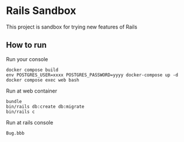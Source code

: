 # Rails Sandbox

This project is sandbox for trying new features of Rails

## How to run

Run your console
```
docker compose build
env POSTGRES_USER=xxxx POSTGRES_PASSWORD=yyyy docker-compose up -d
docker compose exec web bash
```

Run at web container
```
bundle
bin/rails db:create db:migrate
bin/rails c
```

Run at rails console
```
Bug.bbb
```
